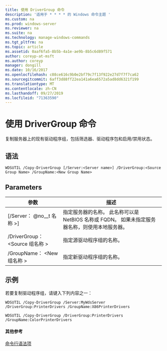```yaml
---
title: 使用 DriverGroup 命令
description: '适用于 * * * * 的 Windows 命令主题 '
ms.custom: na
ms.prod: windows-server
ms.reviewer: na
ms.suite: na
ms.technology: manage-windows-commands
ms.tgt_pltfrm: na
ms.topic: article
ms.assetid: 0aaf6fa5-8b5b-4a1e-ae9b-8b5c6d89f571
author: coreyp-at-msft
ms.author: coreyp
manager: dongill
ms.date: 10/16/2017
ms.openlocfilehash: c08ce616c9b0e2bf79c7f13f922e27d7f7f7ca62
ms.sourcegitcommit: 6aff3d88ff22ea141a6ea6572a5ad8dd6321f199
ms.translationtype: MT
ms.contentlocale: zh-CN
ms.lasthandoff: 09/27/2019
ms.locfileid: "71363590"
---
```

# <a name="using-the-copy-drivergroup-command"></a>使用 DriverGroup 命令



复制服务器上的现有驱动程序组，包括筛选器、驱动程序包和启用/禁用状态。

## <a name="syntax"></a>语法

```
WDSUTIL /Copy-DriverGroup [/Server:<Server name>] /DriverGroup:<Source Group Name> /GroupName:<New Group Name>
```

## <a name="parameters"></a>Parameters

|参数|描述|
|---------|-----------|
|[/Server： @no__t 名称 >]|指定服务器的名称。 此名称可以是 NetBIOS 名称或 FQDN。 如果未指定服务器名称，则使用本地服务器。|
|/DriverGroup： \<Source 组名称 >|指定源驱动程序组的名称。|
|/GroupName： \<New 组名称 >|指定新驱动程序组的名称。|

## <a name="BKMK_examples"></a>示例

若要复制驱动程序组，请键入下列内容之一：
```
WDSUTIL /Copy-DriverGroup /Server:MyWdsServer /DriverGroup:PrinterDrivers /GroupName:X86PrinterDrivers
```
```
WDSUTIL /Copy-DriverGroup /DriverGroup:PrinterDrivers /GroupName:ColorPrinterDrivers
```

#### <a name="additional-references"></a>其他参考

[命令行语法项](command-line-syntax-key.md)